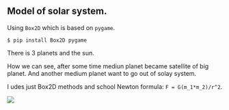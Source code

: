## Model of solar system.

Using `Box2D` which is based on `pygame`.

```
$ pip install Box2D pygame
```

There is 3 planets and the sun.

How we can see, after some time mediun planet became satellite of big planet. And another 
medium planet want to go out of solay system.

I udes just Box2D methods and school Newton formula: `F = G(m_1*m_2)/r^2`.

![](https://github.com/nikita12100/Python/blob/master/universe_model/solar_system.png/600x400)
